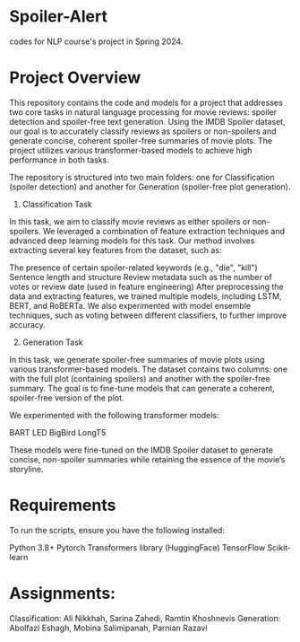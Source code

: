 # Spoiler-Alert
codes for NLP course's project in Spring  2024.

# Project Overview

This repository contains the code and models for a project that addresses two core tasks in natural language processing for movie reviews: spoiler detection and spoiler-free text generation. Using the IMDB Spoiler dataset, our goal is to accurately classify reviews as spoilers or non-spoilers and generate concise, coherent spoiler-free summaries of movie plots. The project utilizes various transformer-based models to achieve high performance in both tasks.

The repository is structured into two main folders: one for Classification (spoiler detection) and another for Generation (spoiler-free plot generation).

1. Classification Task

In this task, we aim to classify movie reviews as either spoilers or non-spoilers. We leveraged a combination of feature extraction techniques and advanced deep learning models for this task. Our method involves extracting several key features from the dataset, such as:

The presence of certain spoiler-related keywords (e.g., "die", "kill")
Sentence length and structure
Review metadata such as the number of votes or review date (used in feature engineering)
After preprocessing the data and extracting features, we trained multiple models, including LSTM, BERT, and RoBERTa. We also experimented with model ensemble techniques, such as voting between different classifiers, to further improve accuracy.

2. Generation Task

In this task, we generate spoiler-free summaries of movie plots using various transformer-based models. The dataset contains two columns: one with the full plot (containing spoilers) and another with the spoiler-free summary. The goal is to fine-tune models that can generate a coherent, spoiler-free version of the plot.

We experimented with the following transformer models:

BART
LED
BigBird
LongT5

These models were fine-tuned on the IMDB Spoiler dataset to generate concise, non-spoiler summaries while retaining the essence of the movie’s storyline.

# Requirements

To run the scripts, ensure you have the following installed:

Python 3.8+
Pytorch
Transformers library (HuggingFace)
TensorFlow
Scikit-learn


# Assignments:

Classification: Ali Nikkhah, Sarina Zahedi, Ramtin Khoshnevis
Generation: Abolfazl Eshagh, Mobina Salimipanah, Parnian Razavi
